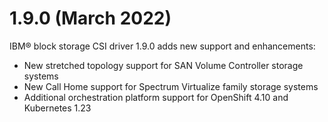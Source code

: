 # 1.9.0 (March 2022)

IBM® block storage CSI driver 1.9.0 adds new support and enhancements:
- New stretched topology support for SAN Volume Controller storage systems
- New Call Home support for Spectrum Virtualize family storage systems
- Additional orchestration platform support for OpenShift 4.10 and Kubernetes 1.23
